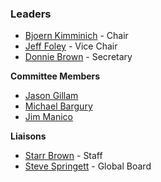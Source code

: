### Leaders

* [Bjoern Kimminich](mailto:bjoern.kimminich@owasp.org) - Chair
* [Jeff Foley](mailto:jeff.foley@owasp.org) - Vice Chair
* [Donnie Brown](mailto:donnie.brown@owasp.org) - Secretary

**Committee Members**
* [Jason Gillam](mailto:jason.gillam@owasp.org)
* [Michael Bargury](mailto:michael.bargury@owasp.org)
* [Jim Manico](mailto:jim.manico@owasp.org)

**Liaisons**
* [Starr Brown](mailto:starr.brown@owasp.com) - Staff
* [Steve Springett](mailto:steve.springett@owasp.org) - Global Board 

